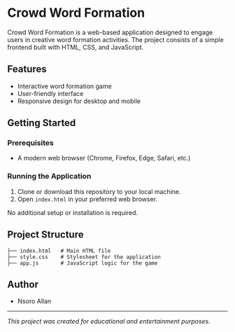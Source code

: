 # Crowd Word Formation

Crowd Word Formation is a web-based application designed to engage users in creative word formation activities. The project consists of a simple frontend built with HTML, CSS, and JavaScript.

## Features

- Interactive word formation game
- User-friendly interface
- Responsive design for desktop and mobile

## Getting Started

### Prerequisites

- A modern web browser (Chrome, Firefox, Edge, Safari, etc.)

### Running the Application

1. Clone or download this repository to your local machine.
2. Open `index.html` in your preferred web browser.

No additional setup or installation is required.

## Project Structure

```
├── index.html   # Main HTML file
├── style.css    # Stylesheet for the application
├── app.js       # JavaScript logic for the game
```

## Author

- Nsoro Allan

---

_This project was created for educational and entertainment purposes._
